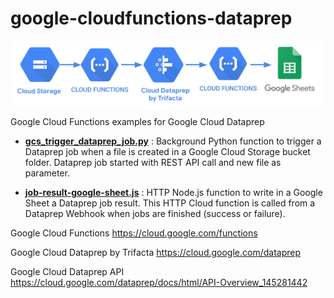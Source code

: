 # google-cloudfunctions-dataprep

![image](CloudFunctions_Dataprep.png)

Google Cloud Functions examples for Google Cloud Dataprep

- **[gcs_trigger_dataprep_job.py](https://github.com/victorcouste/google-cloudfunctions-dataprep/blob/master/gcs_trigger_dataprep_job.py)** : Background Python function to trigger a Dataprep job when a file is created in a Google Cloud Storage bucket folder. Dataprep job started with REST API call and new file as parameter.

- **[job-result-google-sheet.js](https://github.com/victorcouste/google-cloudfunctions-dataprep/blob/master/job-result-google-sheet.js)** : HTTP Node.js function to write in a Google Sheet a Dataprep job result. This HTTP Cloud function is called from a Dataprep Webhook when jobs are finished (success or failure).

Google Cloud Functions https://cloud.google.com/functions

Google Cloud Dataprep by Trifacta https://cloud.google.com/dataprep

Google Cloud Dataprep API https://cloud.google.com/dataprep/docs/html/API-Overview_145281442
